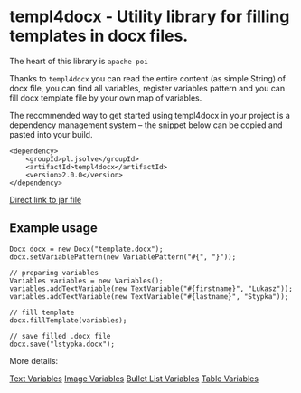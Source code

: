 # templ4docx - Utility library for filling templates in docx files. 
The heart of this library is `apache-poi`

Thanks to `templ4docx` you can read the entire content (as simple String) of docx file, you can find all variables, register variables pattern and you can fill docx template file by your own map of variables.

The recommended way to get started using templ4docx in your project is a dependency management system – the snippet below can be copied and pasted into your build.
```
<dependency>
	<groupId>pl.jsolve</groupId>
	<artifactId>templ4docx</artifactId>
	<version>2.0.0</version>
</dependency>
```

[Direct link to jar file ](https://oss.sonatype.org/content/groups/public/pl/jsolve/templ4docx/2.0.0/templ4docx-2.0.0.jar)


## Example usage

```
Docx docx = new Docx("template.docx");
docx.setVariablePattern(new VariablePattern("#{", "}"));
    
// preparing variables
Variables variables = new Variables();
variables.addTextVariable(new TextVariable("#{firstname}", "Lukasz"));
variables.addTextVariable(new TextVariable("#{lastname}", "Stypka"));
        
// fill template
docx.fillTemplate(variables);
        
// save filled .docx file
docx.save("lstypka.docx");
```

More details:

[Text Variables](http://jsolve.github.io/java/templ4docx-2-0-0-text-variables/)
[Image Variables](http://jsolve.github.io/java/templ4docx-2-0-0-text-variables/)
[Bullet List Variables](http://jsolve.github.io/java/templ4docx-2-0-0-text-variables/)
[Table Variables](http://jsolve.github.io/java/templ4docx-2-0-0-text-variables/)

